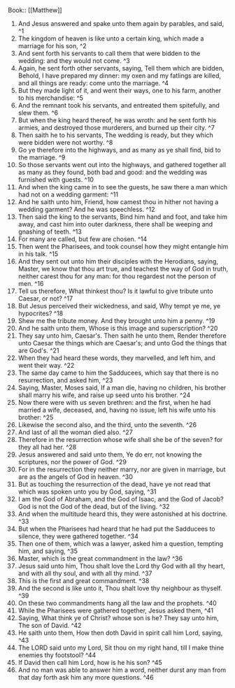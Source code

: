  Book:: [[Matthew]]
 1. And Jesus answered and spake unto them again by parables, and said, ^1
 2. The kingdom of heaven is like unto a certain king, which made a marriage for his son, ^2
 3. And sent forth his servants to call them that were bidden to the wedding: and they would not come. ^3
 4. Again, he sent forth other servants, saying, Tell them which are bidden, Behold, I have prepared my dinner: my oxen and my fatlings are killed, and all things are ready: come unto the marriage. ^4
 5. But they made light of it, and went their ways, one to his farm, another to his merchandise: ^5
 6. And the remnant took his servants, and entreated them spitefully, and slew them. ^6
 7. But when the king heard thereof, he was wroth: and he sent forth his armies, and destroyed those murderers, and burned up their city. ^7
 8. Then saith he to his servants, The wedding is ready, but they which were bidden were not worthy. ^8
 9. Go ye therefore into the highways, and as many as ye shall find, bid to the marriage. ^9
 10. So those servants went out into the highways, and gathered together all as many as they found, both bad and good: and the wedding was furnished with guests. ^10
 11. And when the king came in to see the guests, he saw there a man which had not on a wedding garment: ^11
 12. And he saith unto him, Friend, how camest thou in hither not having a wedding garment? And he was speechless. ^12
 13. Then said the king to the servants, Bind him hand and foot, and take him away, and cast him into outer darkness, there shall be weeping and gnashing of teeth. ^13
 14. For many are called, but few are chosen. ^14
 15. Then went the Pharisees, and took counsel how they might entangle him in his talk. ^15
 16. And they sent out unto him their disciples with the Herodians, saying, Master, we know that thou art true, and teachest the way of God in truth, neither carest thou for any man: for thou regardest not the person of men. ^16
 17. Tell us therefore, What thinkest thou? Is it lawful to give tribute unto Caesar, or not? ^17
 18. But Jesus perceived their wickedness, and said, Why tempt ye me, ye hypocrites? ^18
 19. Shew me the tribute money. And they brought unto him a penny. ^19
 20. And he saith unto them, Whose is this image and superscription? ^20
 21. They say unto him, Caesar's. Then saith he unto them, Render therefore unto Caesar the things which are Caesar's; and unto God the things that are God's. ^21
 22. When they had heard these words, they marvelled, and left him, and went their way. ^22
 23. The same day came to him the Sadducees, which say that there is no resurrection, and asked him, ^23
 24. Saying, Master, Moses said, If a man die, having no children, his brother shall marry his wife, and raise up seed unto his brother. ^24
 25. Now there were with us seven brethren: and the first, when he had married a wife, deceased, and, having no issue, left his wife unto his brother: ^25
 26. Likewise the second also, and the third, unto the seventh. ^26
 27. And last of all the woman died also. ^27
 28. Therefore in the resurrection whose wife shall she be of the seven? for they all had her. ^28
 29. Jesus answered and said unto them, Ye do err, not knowing the scriptures, nor the power of God. ^29
 30. For in the resurrection they neither marry, nor are given in marriage, but are as the angels of God in heaven. ^30
 31. But as touching the resurrection of the dead, have ye not read that which was spoken unto you by God, saying, ^31
 32. I am the God of Abraham, and the God of Isaac, and the God of Jacob? God is not the God of the dead, but of the living. ^32
 33. And when the multitude heard this, they were astonished at his doctrine. ^33
 34. But when the Pharisees had heard that he had put the Sadducees to silence, they were gathered together. ^34
 35. Then one of them, which was a lawyer, asked him a question, tempting him, and saying, ^35
 36. Master, which is the great commandment in the law? ^36
 37. Jesus said unto him, Thou shalt love the Lord thy God with all thy heart, and with all thy soul, and with all thy mind. ^37
 38. This is the first and great commandment. ^38
 39. And the second is like unto it, Thou shalt love thy neighbour as thyself. ^39
 40. On these two commandments hang all the law and the prophets. ^40
 41. While the Pharisees were gathered together, Jesus asked them, ^41
 42. Saying, What think ye of Christ? whose son is he? They say unto him, The son of David. ^42
 43. He saith unto them, How then doth David in spirit call him Lord, saying, ^43
 44. The LORD said unto my Lord, Sit thou on my right hand, till I make thine enemies thy footstool? ^44
 45. If David then call him Lord, how is he his son? ^45
 46. And no man was able to answer him a word, neither durst any man from that day forth ask him any more questions. ^46
